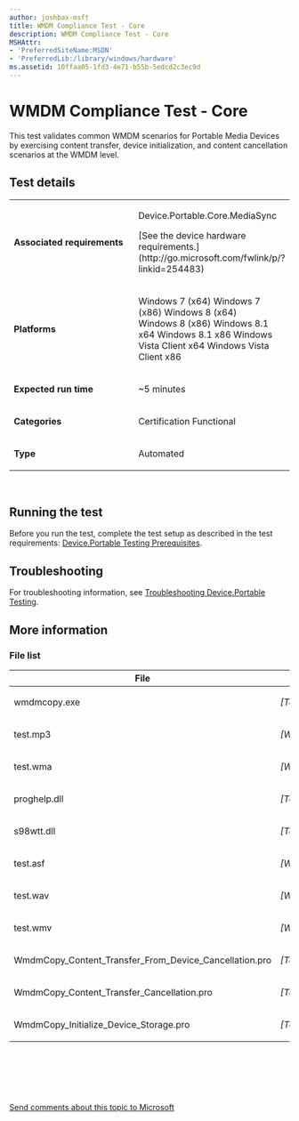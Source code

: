 ```yaml
---
author: joshbax-msft
title: WMDM Compliance Test - Core
description: WMDM Compliance Test - Core
MSHAttr:
- 'PreferredSiteName:MSDN'
- 'PreferredLib:/library/windows/hardware'
ms.assetid: 10ffaa05-1fd3-4e71-b55b-5edcd2c3ec9d
---
```


# WMDM Compliance Test - Core


This test validates common WMDM scenarios for Portable Media Devices by exercising content transfer, device initialization, and content cancellation scenarios at the WMDM level.

## Test details


<table>
<colgroup>
<col width="50%" />
<col width="50%" />
</colgroup>
<tbody>
<tr class="odd">
<td><p><strong>Associated requirements</strong></p></td>
<td><p>Device.Portable.Core.MediaSync</p>
<p>[See the device hardware requirements.](http://go.microsoft.com/fwlink/p/?linkid=254483)</p></td>
</tr>
<tr class="even">
<td><p><strong>Platforms</strong></p></td>
<td><p>Windows 7 (x64) Windows 7 (x86) Windows 8 (x64) Windows 8 (x86) Windows 8.1 x64 Windows 8.1 x86 Windows Vista Client x64 Windows Vista Client x86</p></td>
</tr>
<tr class="odd">
<td><p><strong>Expected run time</strong></p></td>
<td><p>~5 minutes</p></td>
</tr>
<tr class="even">
<td><p><strong>Categories</strong></p></td>
<td><p>Certification Functional</p></td>
</tr>
<tr class="odd">
<td><p><strong>Type</strong></p></td>
<td><p>Automated</p></td>
</tr>
</tbody>
</table>

 

## Running the test


Before you run the test, complete the test setup as described in the test requirements: [Device.Portable Testing Prerequisites](deviceportable-testing-prerequisites.md).

## Troubleshooting


For troubleshooting information, see [Troubleshooting Device.Portable Testing](troubleshooting-deviceportable-testing.md).

## More information


### File list

<table>
<colgroup>
<col width="50%" />
<col width="50%" />
</colgroup>
<thead>
<tr class="header">
<th>File</th>
<th>Location</th>
</tr>
</thead>
<tbody>
<tr class="odd">
<td><p>wmdmcopy.exe</p></td>
<td><p><em>[TestBinRoot]</em>\NTTEST\MULTIMEDIATEST\wmdm\wmdmcopy\</p></td>
</tr>
<tr class="even">
<td><p>test.mp3</p></td>
<td><p><em>[Wow64TestBinRoot]</em>\NTTEST\MULTIMEDIATEST\wmdm\wmdmcopy\wdk\</p></td>
</tr>
<tr class="odd">
<td><p>test.wma</p></td>
<td><p><em>[Wow64TestBinRoot]</em>\NTTEST\MULTIMEDIATEST\wmdm\wmdmcopy\wdk\</p></td>
</tr>
<tr class="even">
<td><p>proghelp.dll</p></td>
<td><p><em>[TestBinRoot]</em>\NTTEST\MULTIMEDIATEST\wmdm\proghelp\</p></td>
</tr>
<tr class="odd">
<td><p>s98wtt.dll</p></td>
<td><p><em>[TestBinRoot]</em>\NTTEST\MULTIMEDIATEST\Common\</p></td>
</tr>
<tr class="even">
<td><p>test.asf</p></td>
<td><p><em>[Wow64TestBinRoot]</em>\NTTEST\MULTIMEDIATEST\wmdm\wmdmcopy\wdk\</p></td>
</tr>
<tr class="odd">
<td><p>test.wav</p></td>
<td><p><em>[Wow64TestBinRoot]</em>\NTTEST\MULTIMEDIATEST\wmdm\wmdmcopy\wdk\</p></td>
</tr>
<tr class="even">
<td><p>test.wmv</p></td>
<td><p><em>[Wow64TestBinRoot]</em>\NTTEST\MULTIMEDIATEST\wmdm\wmdmcopy\wdk\</p></td>
</tr>
<tr class="odd">
<td><p>WmdmCopy_Content_Transfer_From_Device_Cancellation.pro</p></td>
<td><p><em>[TestBinRoot]</em>\NTTEST\MULTIMEDIATEST\wmdm\wmdmcopy\</p></td>
</tr>
<tr class="even">
<td><p>WmdmCopy_Content_Transfer_Cancellation.pro</p></td>
<td><p><em>[TestBinRoot]</em>\NTTEST\MULTIMEDIATEST\wmdm\wmdmcopy\</p></td>
</tr>
<tr class="odd">
<td><p>WmdmCopy_Initialize_Device_Storage.pro</p></td>
<td><p><em>[TestBinRoot]</em>\NTTEST\MULTIMEDIATEST\wmdm\wmdmcopy\</p></td>
</tr>
</tbody>
</table>

 

 

 

[Send comments about this topic to Microsoft](mailto:wsddocfb@microsoft.com?subject=Documentation%20feedback%20%5Bp_hck\p_hck%5D:%20WMDM%20Compliance%20Test%20-%20Core%20%20RELEASE:%20%284/27/2016%29&body=%0A%0APRIVACY%20STATEMENT%0A%0AWe%20use%20your%20feedback%20to%20improve%20the%20documentation.%20We%20don't%20use%20your%20email%20address%20for%20any%20other%20purpose,%20and%20we'll%20remove%20your%20email%20address%20from%20our%20system%20after%20the%20issue%20that%20you're%20reporting%20is%20fixed.%20While%20we're%20working%20to%20fix%20this%20issue,%20we%20might%20send%20you%20an%20email%20message%20to%20ask%20for%20more%20info.%20Later,%20we%20might%20also%20send%20you%20an%20email%20message%20to%20let%20you%20know%20that%20we've%20addressed%20your%20feedback.%0A%0AFor%20more%20info%20about%20Microsoft's%20privacy%20policy,%20see%20http://privacy.microsoft.com/default.aspx. "Send comments about this topic to Microsoft")





